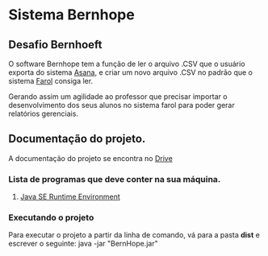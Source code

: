 # Sistema Bernhope

## Desafio Bernhoeft
O software Bernhope tem a função de ler o arquivo .CSV que o usuário exporta do sistema [Asana](https://asana.com/pt), e criar um novo arquivo .CSV no padrão que o sistema [Farol](https://farol.bernhoeft.com.br/) consiga ler.

Gerando assim um agilidade ao professor que precisar importar o desenvolvimento dos seus alunos no sistema farol para poder gerar relatórios gerenciais.

## Documentação do projeto.
A documentação do projeto se encontra no [Drive](https://docs.google.com/document/d/1IqWIRx3rV89w9K3ExoWyrx35pgy85Ckrf3RBBrTtCo8/edit?usp=sharing)

### Lista de programas que deve conter na sua máquina.
1. [Java SE Runtime Environment](https://www.oracle.com/technetwork/pt/java/javase/downloads/jre8-downloads-2133155.html)

### Executando o projeto
Para executar o projeto a partir da linha de comando, vá para a pasta __dist__ e escrever o seguinte: java -jar "BernHope.jar"
